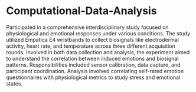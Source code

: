 # Computational-Data-Analysis
Participated in a comprehensive interdisciplinary study focused on physiological and emotional responses under various conditions. The study utilized
Empatica E4 wristbands to collect biosignals like electrodermal activity, heart rate, and temperature across three different acquisition rounds. 
Involved in both data collection and analysis, the experiment aimed to understand the correlation between induced emotions and biosignal patterns.
Responsibilities included sensor calibration, data capture, and participant coordination. Analysis involved correlating self-rated emotion 
questionnaires with physiological metrics to study stress and emotional states.
